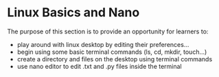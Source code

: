 # Linux Basics and Nano

The purpose of this section is to provide an opportunity for learners to:

- play around with linux desktop by editing their preferences...
- begin using some basic terminal commands (ls, cd, mkdir, touch...)
- create a directory and files on the desktop using terminal commands
- use nano editor to edit .txt and .py files inside the terminal
